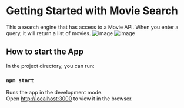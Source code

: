 # Getting Started with Movie Search

This a search engine that has access to a Movie API. When you enter a query, it will return a list of movies.
![image](https://user-images.githubusercontent.com/53241776/137889463-82672ff3-648a-4b80-9128-fceab26a5d46.png)
![image](https://user-images.githubusercontent.com/53241776/137889914-c5805150-866b-47ce-ad2a-8f0a036cfa73.png)

## How to start the App

In the project directory, you can run:

### `npm start`

Runs the app in the development mode.\
Open [http://localhost:3000](http://localhost:3000) to view it in the browser.



